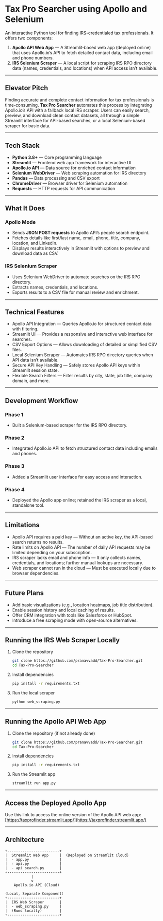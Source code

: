 # Tax Pro Searcher using Apollo and Selenium

An interactive Python tool for finding IRS-credentialed tax professionals. It offers two components:

1. **Apollo API Web App** — A Streamlit-based web app (deployed online) that uses Apollo.io’s API to fetch detailed contact data, including email and phone numbers.  
2. **IRS Selenium Scraper** — A local script for scraping IRS RPO directory data (names, credentials, and locations) when API access isn’t available.

---

## Elevator Pitch

Finding accurate and complete contact information for tax professionals is time-consuming. **Tax Pro Searcher** automates this process by integrating Apollo.io’s API with a fallback local IRS scraper. Users can easily search, preview, and download clean contact datasets, all through a simple Streamlit interface for API-based searches, or a local Selenium-based scraper for basic data.

---

## Tech Stack

- **Python 3.8+** — Core programming language  
- **Streamlit** — Frontend web app framework for interactive UI  
- **Apollo.io API** — Data source for enriched contact information  
- **Selenium WebDriver** — Web scraping automation for IRS directory  
- **Pandas** — Data processing and CSV export  
- **ChromeDriver** — Browser driver for Selenium automation  
- **Requests** — HTTP requests for API communication  

---

## What It Does

### Apollo Mode

- Sends **JSON POST requests** to Apollo API’s people search endpoint.  
- Fetches details like first/last name, email, phone, title, company, location, and LinkedIn.  
- Displays results interactively in Streamlit with options to preview and download data as CSV.

### IRS Selenium Scraper

- Uses Selenium WebDriver to automate searches on the IRS RPO directory.  
- Extracts names, credentials, and locations.  
- Exports results to a CSV file for manual review and enrichment.

---

## Technical Features
- Apollo API Integration — Queries Apollo.io for structured contact data with filtering.
- Streamlit UI — Provides a responsive and interactive web interface for searches.
- CSV Export Options — Allows downloading of detailed or simplified CSV files.
- Local Selenium Scraper — Automates IRS RPO directory queries when API data isn’t available.
- Secure API Key Handling — Safely stores Apollo API keys within Streamlit session state.
- Flexible Search Filters — Filter results by city, state, job title, company domain, and more.

---

## Development Workflow
### Phase 1
- Built a Selenium-based scraper for the IRS RPO directory.
### Phase 2
- Integrated Apollo.io API to fetch structured contact data including emails and phones.
### Phase 3
- Added a Streamlit user interface for easy access and interaction.
### Phase 4
- Deployed the Apollo app online; retained the IRS scraper as a local, standalone tool.

---

## Limitations
- Apollo API requires a paid key — Without an active key, the API-based search returns no results.
- Rate limits on Apollo API — The number of daily API requests may be limited depending on your subscription.
- IRS scraper lacks email and phone info — It only collects names, credentials, and locations; further manual lookups are necessary.
- Web scraper cannot run in the cloud — Must be executed locally due to browser dependencies.

---

## Future Plans
- Add basic visualizations (e.g., location heatmaps, job title distribution).
- Enable session history and local caching of results.
- Offer CRM integration with tools like Salesforce or HubSpot.
- Introduce a free scraping mode with open-source alternatives.

---

## Running the IRS Web Scraper Locally

1. Clone the repository  
    ```bash
    git clone https://github.com/pranavvadd/Tax-Pro-Searcher.git
    cd Tax-Pro-Searcher
    ```

2. Install dependencies  
    ```bash
    pip install -r requirements.txt
    ```

3. Run the local scraper  
    ```bash
    python web_scraping.py
    ```

---

## Running the Apollo API Web App

1. Clone the repository (if not already done)  
    ```bash
    git clone https://github.com/pranavvadd/Tax-Pro-Searcher.git
    cd Tax-Pro-Searcher
    ```

2. Install dependencies  
    ```bash
    pip install -r requirements.txt
    ```

3. Run the Streamlit app  
    ```bash
    streamlit run app.py
    ```

---

## Access the Deployed Apollo App

Use this link to access the online version of the Apollo API web app:  
[https://taxprofinder.streamlit.app/](https://taxprofinder.streamlit.app/)

---

## Architecture

```plaintext
+------------------------+
|  Streamlit Web App     |  (Deployed on Streamlit Cloud)
|  - app.py              |
|  - api.py              |
|  - api_search.py       |
+------------------------+
            |
            v
    Apollo.io API (Cloud)

(Local, Separate Component)
+------------------------+
|  IRS Web Scraper       |
|  - web_scraping.py     |
|  (Runs locally)        |
+------------------------+
